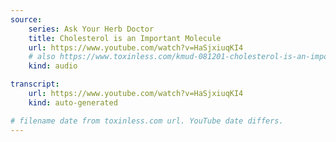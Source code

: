 ```yaml
---
source:
    series: Ask Your Herb Doctor
    title: Cholesterol is an Important Molecule
    url: https://www.youtube.com/watch?v=HaSjxiuqKI4
    # also https://www.toxinless.com/kmud-081201-cholesterol-is-an-important-molecule.mp3
    kind: audio

transcript:
    url: https://www.youtube.com/watch?v=HaSjxiuqKI4
    kind: auto-generated

# filename date from toxinless.com url. YouTube date differs. 
---
```


